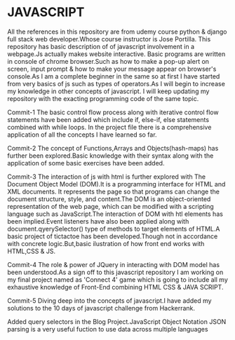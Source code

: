 # JAVASCRIPT
All the references in this repository are from udemy course python & django full stack web developer.Whose course instructor is Jose Portilla.
This repository has basic description of of javascript involvement in a webpage.Js actually makes website interactive.
Basic programs are written in console of chrome browser.Such as how to make a pop-up alert on screen, input prompt & how to make your message appear on browser's console.As I am a complete beginner in the same so at first I have started from very basics of js such as types of operators.As I will begin to increase my knowledge in other concepts of javascript. I will keep updating my repository with the exacting programming code of the same topic.

Commit-1
The basic control flow process along with iterative control flow statements have been added which include if, else-if, else statements combined with while loops.
In the project file there is a comprehensive application of all the concepts I have learned so far.

Commit-2
The concept of Functions,Arrays and Objects(hash-maps) has further been explored.Basic knowledge with their syntax along with the application of some basic exercises have been added.

Commit-3
The interaction of js with html is further explored with The Document Object Model (DOM).It is a programming interface for HTML and XML documents. It represents the page so that programs can change the document structure, style, and content.The DOM is an object-oriented representation of the web page, which can be modified with a scripting language such as JavaScript.The interaction of DOM with htl elements has been implied.Event listeners have also been applied along with document.qyerySelector() type of methods to target elements of HTML.A basic project of tictactoe has been developed.Though not in accordance with concrete logic.But,basic ilustration of how front end works with HTML,CSS & JS.

Commit-4
The role & power of JQuery in interacting with DOM model has been understood.As a sign off to this javascript repository I am working on my final project named as 'Connect 4' game which is going to include all my exhaustive knowledge of Front-End combining HTML CSS & JAVA SCRIPT.

Commit-5
Diving deep into the concepts of javascript.I have added my solutions to the 10 days of javascript challenge from Hackerrank.

Added query selectors in the Blog Project.JavaScript Object Notation JSON parsing is a very useful fuction to use data across multiple languages

